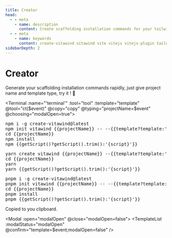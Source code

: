 ```yaml
---
title: Creator
head:
  - - meta
    - name: description
      content: Create scaffolding installation commands for your tailwind project. Keep it easy, Keep it simple.
  - - meta
    - name: keywords
      content: create-vitawind vitawind vite vitejs vitejs-plugin tailwind tailwindcss hmr react create-react-app vuecli vue-cli ng angular
sidebarDepth: 2
---
```


<script>
import Badge from '../.vitepress/components/Badge.vue'
import Terminal from '../.vitepress/components/Terminal.vue'
import Modal from '../.vitepress/components/Modal.vue'
import TemplateList from '../.vitepress/components/TemplateList.vue'

export default{
  data () {
    return {
      projectName: 'test-project',
      tool: 'npm',
      storage: undefined,
      modalOpen: false,
      msgShow: false,
      template: '',
      templates:{
        'pure':{
          name: 'Vite Vanilla-JS',
          script: ['run','dev'],
        },
        'vue':{
          name: 'Vite Vue',
          script: ['run','dev'],
        },
        'vue-ts':{
          name: 'Vite Vue + Typscript',
          script: ['run','dev'],
        },
        'react':{
          name: 'Vite React',
          script: ['run','dev'],
        },
        'react-ts':{
          name: 'Vite React + Typescript',
          script: ['run','dev'],
        },
        'vuecli':{
          name: 'Vue-CLI',
          script: ['run','serve'],
        },
        'vuecli5':{
          name: 'Vue-CLI 5',
          script: ['run','serve'],
        },
        'cra':{
          name: 'Create React App',
          script: ['','start'],
        },
        'ng':{
          name: 'Angular CLI',
          script: ['','start'],
        },
      }
    }
  },
  mounted () {
    let tool = ''
    if (typeof window !== 'undefined') {
      if(window.localStorage.length>0) {
        tool = window.localStorage.getItem('tool')
      }
    }
    this.tool = tool?tool:'npm';
    this.ct(this.tool)
  },
  methods:{
    ct (event) {
      if (typeof window !== 'undefined') {
        window.localStorage.setItem('tool',event)
      }
      this.tool = event
    },
    copy () {
      const copied = document.getElementById(`code-${this.tool}`).innerText
      var promise = navigator.clipboard.writeText(copied)
      this.msgShow = true
      setTimeout(this.clearMsg,2500)
    },
    clearMsg() {
      this.msgShow = false
    },
    getScript() {
      const template = this.templates[this.template]

      if (!template) { return '' }

      if (this.tool==='npm' || this.tool==='pnpm') {
        return template.script.join(' ')
      } else {
        return template.script[1]
      }
    }
  },
  components: {
    Terminal,Badge,Modal,TemplateList
  }
}
</script>


# Creator <Badge :color="'green'" :text="'1.0'" />

Generate your scaffolding installation commands rapidly, just give project name and template type, try it ! :tada:

<Terminal :name="'terminal'" :tool="tool" :template="template" @tool="ct($event)" @copy="copy" @typing="projectName=$event" @choosing="modalOpen=true">

<div v-if="tool === 'npm'"><pre id="code-npm">
npm i -g create-vitawind@latest
npm init vitawind {{projectName}} -- --{{template?template:'{template}'}}
cd {{projectName}}
npm install
npm {{getScript()?getScript().trim():'{script}'}}
</pre></div>

<div v-if="tool === 'yarn'"><pre id="code-yarn">
yarn create vitawind {{projectName}} --{{template?template:'{template}'}}
cd {{projectName}}
yarn
yarn {{getScript()?getScript().trim():'{script}'}}
</pre></div>

<div v-if="tool === 'pnpm'"><pre id="code-pnpm">
pnpm i -g create-vitawind@latest
pnpm init vitawind {{projectName}} -- --{{template?template:'{template}'}}
cd {{projectName}}
pnpm install
pnpm {{getScript()?getScript().trim():'{script}'}}
</pre></div>

</Terminal>

<div
  class="text-sm text-gray-500 text-center mt-4 transition-all"
  :class="{'scale-100':msgShow,'scale-0':!msgShow}"
>
  <span class="bg-gray-200 p-1 rounded-md">
    Copied to you clipboard.
  </span>
</div>

<Modal :open="modalOpen" @close="modalOpen=false">
  <TemplateList :modalStatus="modalOpen" @confirm="template=$event;modalOpen=false" />
</Modal>